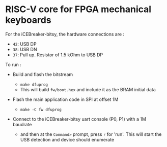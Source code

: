 RISC-V core for FPGA mechanical keyboards
=========================================

For the iCEBreaker-bitsy, the hardware connections are :
  * `42`: USB DP
  * `38`: USB DN
  * `37`: Pull up. Resistor of 1.5 kOhm to USB DP 

To run :
  * Build and flash the bitstream
      * `make dfuprog`
      * This will build `fw/boot.hex` and include it as the BRAM initial data

  * Flash the main application code in SPI at offset 1M
      * `make -C fw dfuprog`

  * Connect to the iCEBreaker-bitsy uart console (P0, P1) with a 1M baudrate
      * and then at the `Command>` prompt, press `r` for 'run'. This will
        start the USB detection and device should enumerate
